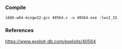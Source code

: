 ### Compile
```
i686-w64-mingw32-gcc 40564.c -o 40564.exe -lws2_32
```

### References
https://www.exploit-db.com/exploits/40564  

